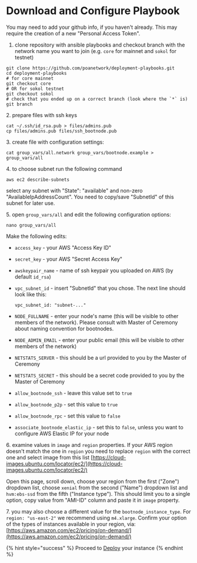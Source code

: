 # Download and Configure Playbook

You may need to add your github info, if you haven't already. This may require the creation of a new "Personal Access Token".

1. clone repository with ansible playbooks and checkout branch with the network name you want to join (e.g. `core` for mainnet and `sokol` for testnet)

```
git clone https://github.com/poanetwork/deployment-playbooks.git
cd deployment-playbooks
# for core mainnet
git checkout core
# OR for sokol testnet
git checkout sokol
# check that you ended up on a correct branch (look where the `*` is)
git branch
```

&#x20; 2\. prepare files with ssh keys

```
cat ~/.ssh/id_rsa.pub > files/admins.pub
cp files/admins.pub files/ssh_bootnode.pub
```

&#x20;  3\. create file with configuration settings:

```
cat group_vars/all.network group_vars/bootnode.example > group_vars/all
```

&#x20;   4\. to choose subnet run the following command

```
aws ec2 describe-subnets
```

select any subnet with "State": "available" and non-zero "AvailableIpAddressCount". You need to copy/save "SubnetId" of this subnet for later use.

&#x20;  5\. open `group_vars/all` and edit the following configuration options:

```
nano group_vars/all
```

Make the following edits:

* `access_key` - your AWS "Access Key ID"
* `secret_key` - your AWS "Secret Access Key"
* `awskeypair_name` - name of ssh keypair you uploaded on AWS (by default `id_rsa`)
*   `vpc_subnet_id` - insert "SubnetId" that you chose. The next line should look like this:

    ```
    vpc_subnet_id: "subnet-..."
    ```
* `NODE_FULLNAME` - enter your node's name (this will be visible to other members of the network). Please consult with Master of Ceremony about naming convention for bootnodes.
* `NODE_ADMIN_EMAIL` - enter your public email (this will be visible to other members of the network)
* `NETSTATS_SERVER` - this should be a url provided to you by the Master of Ceremony
* `NETSTATS_SECRET` - this should be a secret code provided to you by the Master of Ceremony
* `allow_bootnode_ssh` - leave this value set to `true`
* `allow_bootnode_p2p` - set this value to `true`
* `allow_bootnode_rpc` - set this value to `false`
* `associate_bootnode_elastic_ip` - set this to `false`, unless you want to configure AWS Elastic IP for your node

&#x20;  6\. examine values in `image` and `region` properties. If your AWS region doesn't match the one in `region` you need to replace `region` with the correct one and select image from this list [https://cloud-images.ubuntu.com/locator/ec2/](https://cloud-images.ubuntu.com/locator/ec2/)

Open this page, scroll down, choose your region from the first ("Zone") dropdown list, choose `xenial` from the second ("Name") dropdown list and `hvm:ebs-ssd` from the fifth ("Instance type"). This should limit you to a single option, copy value from "AMI-ID" column and paste it in `image` property.

&#x20; 7\. you may also choose a different value for the `bootnode_instance_type`. For `region: "us-east-2"` we recommend using `m4.xlarge`. Confirm your option of the types of instances available in your region, via: [https://aws.amazon.com/ec2/pricing/on-demand/](https://aws.amazon.com/ec2/pricing/on-demand/)

{% hint style="success" %}
Proceed to [Deploy](deploy.md) your instance
{% endhint %}
